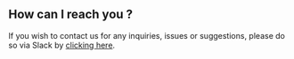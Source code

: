 ## How can I reach you ? 

If you wish to contact us for any inquiries, issues or suggestions,
please do so via Slack by [clicking here](https://slack.ogame.ninja).